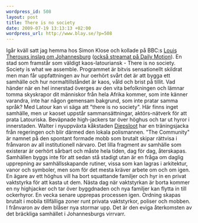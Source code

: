 ```yaml
--- 
wordpress_id: 508 
layout: post
title: There is no society 
date: 2009-07-19 13:13:13 +02:00 
wordpress_url: http://www.blay.se/?p=508 
---
```


Igår kväll satt jag hemma hos Simon Klose och kollade på BBC:s [Louis Therouxs inslag om Johannesburg](http://thepiratebay.org/search/Louis%20Theroux%20johannesburg/0/99/0) ([också streamat på Daily Motion](http://www.dailymotion.com/video/x7pwwp_louis-theroux-law-and-disorder-in-j_news)). En stad som framstår som väldigt kaos-latouriansk - There is no society. Society is what we assemble. Programmet är bitvis sensationellt skildrat men man får uppfattningen av hur oerhört svårt det är att bygga ett samhälle och hur normaltillståndet är kaos, våld och brist på tillit. Vad händer när en hel innerstad överges av den vita befolkningen och lämnar tomma skyskrapor dit människor från hela Afrika kommer, som inte känner varandra, inte har någon gemensam bakgrund, som inte pratar samma språk? Med Latour kan vi säga att "there is no society". Här finns inget samhälle, men ur kaoset uppstår sammansättningar, aktörs-nätverk för att prata Latouriska. Beväpnade high-jackers tar över höghus och tar ut hyror i innerstaden. Walter i nyuppväxta kåkstaden [Diepsloot](http://en.wikipedia.org/wiki/Diepsloot,_Gauteng) har en träningsjacka från regeringen och blir därmed den lokala polismannen. "The Community" är namnet på den spontant formade mobb som brutalt skipar rättvisa i frånvaron av all institutionell närvaro. Det lilla fragment av samhälle som existerar är oerhört sårbart och måste hela tiden, dag för dag, återskapas. Samhällen byggs inte för att sedan stå stadigt utan är en fråga om daglig upprepning av samhällsskapande rutiner, vissa som kan lagras i arkitektur, vanor och symboler, men som för det mesta kräver arbete om och om igen. En ägare av ett höghus vill ha bort squattande familjer och hyr in en privat vaktstyrka för att kasta ut dem. Nästa dag när vaktstyrkan är borta kommer en ny highjacker och tar över byggdnaden och nya familjer kan flytta in till ockerhyror. En vecka senare upprepas processen igen. Ordning skapas brutalt i mobila tillfälliga zoner runt privata vaktstyrkor, poliser och mobben. I frånvaron av dem blåser nya stormar upp. Det är den eviga återkomsten av det bräckliga samhället i Johannesburgs virrvarr. 